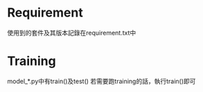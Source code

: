 # Requirement
使用到的套件及其版本記錄在requirement.txt中

# Training
model_*.py中有train()及test()
若需要跑training的話，執行train()即可
